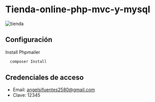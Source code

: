 # Tienda-online-php-mvc-y-mysql
![tienda](https://github.com/VidaInformatico/Tienda-online-php-mvc-y-mysql/assets/71534078/45665834-0ba0-4537-bb09-ae711cf65991)



## Configuración

Install Phpmailer

```bash
  composer Install
```
    
## Credenciales de acceso
- Email: angelsifuentes2580@gmail.com
- Clave: 12345
